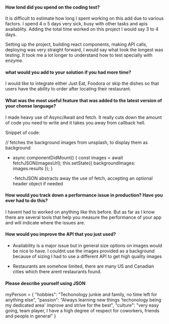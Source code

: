 #### How lond did you spend on the coding test?

It is difficult to estimate how long I spent working on this add due to various factors. I spend 4 o 5 days very sick, busy with other tasks and apis availablity. Adding the total time worked on this project I would say 3 to 4 days.

Setting up the project, building react components, making API calls, deploying was very straight forward, I would say what took the longest was testing. It took me a lot longer to understand how to test specially with enzyme.

#### what would you add to your solution if you had more time?

I would like to integrate either Just Eat, Foodora or skip the dishes so that users have the ability to order after locating their restaurant.

#### What was the most useful feature that was added to the latest version of your chonse language?

I made heavy use of Async/Await and fetch. It really cuts down the amount of code you need to write and it takes you away from callback hell.

Snippet of code:

// fetches the background images from unsplash, to display them as background

* async componentDidMount() {
  const images = await fetchJSON(imagesUrl);
  this.setState({ backgroundImages: images.results });
  }

  -fetchJSON abstracts away the use of fetch, accepting an optional header object if needed

#### How would you track down a performance issue in production? Have you ever had to do this?

I havent had to worked on anything like this before. But as far as I know there are several tools that help you measure the performance of your app and will indicate where the issues are.

#### How would you improve the API that you just used?

* Availability is a major issue but in general size options on images would be nice to have. I couldnt use the images provided as a background because of sizing I had to use a different API to get high quality images

* Restaurants are somehow limited, there are many US and Canadian cities which there arent restaurants found.

#### Please describe yourself using JSON

myPerson = {
"hobbies": "Techonology junkie and family, no time left for anything else",
"passion": "Always learning new things 'techonology being my dedicated area' improve and strive for the best",
"culture": "very easy going, team player, I have a high degree of respect for coworkers, friends and people in general"
}
